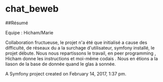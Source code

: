 chat_beweb
==========
##Résumé

Equipe : Hicham/Marie

Collaboration fructueuse, le projet n'a été que initialisé a cause des difficulté,
 de réseaux du a la surchage d'utilisateur, symfony installé, le projet débute. 
Nous nous repartissons le travail, en peer programming ,
 Hicham donne les instructions et moi-même codais .
Nous en étions a la liason de la base de donnée quand le glas à sonnée.


A Symfony project created on February 14, 2017, 1:37 pm.
